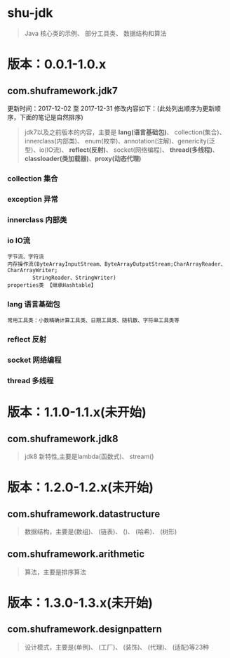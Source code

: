 # shu-jdk
> Java 核心类的示例、 部分工具类、 数据结构和算法

# 版本：0.0.1-1.0.x

## com.shuframework.jdk7
更新时间：2017-12-02 至 2017-12-31
修改内容如下：(此处列出顺序为更新顺序，下面的笔记是自然排序)

> jdk7以及之前版本的内容，主要是 **lang(语言基础包)**、 collection(集合)、 innerclass(内部类)、  enum(枚举)、annotation(注解)、genericity(泛型)、io(IO流)、 **reflect(反射)**、 socket(网络编程)、 **thread(多线程)**、**classloader(类加载器)**、**proxy(动态代理)** 

###   collection 集合


###    exception 异常


###    innerclass 内部类


###    io IO流
	字节流、字符流
	内存操作流(ByteArrayInputStream、ByteArrayOutputStream;CharArrayReader、CharArrayWriter;
			StringReader、StringWriter)
	properties类 【继承Hashtable】

###    lang 语言基础包
	常用工具类：小数精确计算工具类、日期工具类、随机数、字符串工具类等

###    reflect 反射



###    socket 网络编程




###    thread 多线程





# 版本：1.1.0-1.1.x(未开始)

## com.shuframework.jdk8

> jdk8 新特性,主要是lambda(函数式)、 stream()









# 版本：1.2.0-1.2.x(未开始)

## com.shuframework.datastructure

> 数据结构，主要是(数组)、 (链表)、 ()、 (哈希)、 (树形)



## com.shuframework.arithmetic

> 算法，主要是排序算法







# 版本：1.3.0-1.3.x(未开始)

## com.shuframework.designpattern

> 设计模式，主要是(单例)、 (工厂)、 (装饰)、 (代理)、 (适配)等23种


